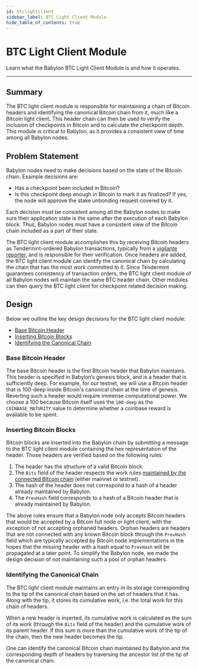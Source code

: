 ```yaml
---
id: btclightclient
sidebar_label: BTC Light Client Module
hide_table_of_contents: true
---
```


# BTC Light Client Module

Learn what the Babylon BTC Light Client Module is and how it operates.

---

## Summary

The BTC light client module is responsible for maintaining a chain of Bitcoin headers
and identifying the canonical Bitcoin chain from it, much like a Bitcoin light client.
This header chain can then be used to verify the
inclusion of checkpoints in Bitcoin and to calculate the checkpoint depth. This
module is critical to Babylon, as it provides a consistent view of time
among all Babylon nodes.

## Problem Statement

Babylon nodes need to make decisions based on the state of the Bitcoin chain.
Example decisions are:
- Has a checkpoint been included in Bitcoin?
- Is this checkpoint deep enough in Bitcoin to mark it as finalized? If yes,
  the node will approve the stake unbonding request covered by it.

Each decision must be consistent among all the Babylon nodes
to make sure their application state is the same after the execution of
each Babylon block.
Thus, Babylon nodes must have a consistent view of the Bitcoin chain included as a part of their state.

The BTC light client module accomplishes this by
receiving Bitcoin headers as Tendermint-ordered Babylon transactions,
typically from a [vigilante reporter](./reporter),
and is responsible for their verification.
Once headers are added, the BTC light client module can identify the canonical chain
by calculating the chain that has the most work committed to it.
Since Tendermint guarantees consistency of
transaction orders, the BTC light client module of all Babylon nodes will
maintain the same BTC header chain.
Other modules can then query the BTC light client for checkpoint related
decision making.

## Design

Below we outline the key design decisions for the BTC light client module:
- [Base Bitcoin Header](#base-bitcoin-header)
- [Inserting Bitcoin Blocks](#inserting-bitcoin-blocks)
- [Identifying the Canonical Chain](#identifying-the-canonical-chain)

### Base Bitcoin Header

The base Bitcoin header is the first Bitcoin header that Babylon maintains.
This header is specified in Babylon’s genesis block, and
is a header that is sufficiently deep.
For example, for our testnet, we will use a Bitcoin header that is 100-deep inside
Bitcoin's canonical chain at the time of genesis.
Reverting such a header would require immense computational power.
We choose a 100 because Bitcoin itself uses the `100-deep` as the `COINBASE_MATURITY` value
to determine whether a coinbase reward is available to be spent.

### Inserting Bitcoin Blocks

Bitcoin blocks are inserted into the Babylon chain by submitting
a message to the BTC light client module containing the hex representation of the header.
Those headers are verified based on the following rules:
1. The header has the structure of a valid Bitcoin block.
2. The `Bits` field of the header respects the work rules [maintained by the connected Bitcoin chain](https://github.com/bitcoin/bitcoin/blob/a688ff9046a9df58a373086445ab5796cccf9dd3/src/validation.cpp#L3468) (either mainnet or testnet).
3. The hash of the header does not correspond to a hash of a header already maintained by Babylon.
4. The `PrevHash` field corresponds to a hash of a Bitcoin header that is already maintained by Babylon.

The above rules ensure that a Babylon node only accepts Bitcoin headers that would be accepted
by a Bitcoin full node or light client, with the exception of not accepting orphaned headers.
Orphan headers are headers that are not connected with any known Bitcoin block through the `PrevHash` field
which are typically accepted by Bitcoin node implementations in the hopes that the missing header with a hash
equal to `PrevHash` will be propagated at a later point.
To simplify the Babylon node, we made the design decision of not maintaining such a pool of orphan headers.

### Identifying the Canonical Chain

The BTC light client module maintains an entry in its storage corresponding to the tip
of the canonical chain based on the set of headers that it has. Along with the tip,
it stores its cumulative work, i.e. the total work for this chain of headers.

When a new header is inserted, its cumulative work is calculated as the sum of
its work (through the `Bits` field of the header) and the cumulative work of its parent header.
If this sum is more than the cumulative work of the tip of the chain,
then the new header becomes the tip.

One can identify the canonical Bitcoin chain maintained by Babylon and the corresponding depth of headers
by traversing the ancestor list of the tip of the canonical chain.
